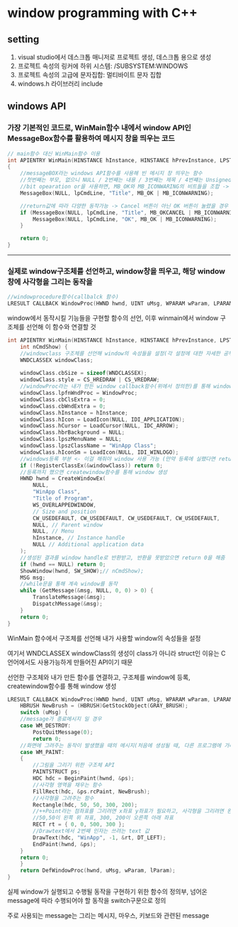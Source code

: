 # window programming with C++
## setting
1. visual studio에서 데스크톱 매니저로 프로젝트 생성, 데스크톱 용으로 생성
2. 프로젝트 속성의 링커에 하위 시스템: /SUBSYSTEM:WINDOWS
3. 프로젝트 속성의 고급에 문자집합: 멀티바이트 문자 집합
4. windows.h 라이브러리 include

## windows API
### 가장 기본적인 코드로, WinMain함수 내에서 window API인 MessageBox함수를 활용하여 메시지 창을 띄우는 코드
``` C++
// main함수 대신 WinMain함수 이용
int APIENTRY WinMain(HINSTANCE hInstance, HINSTANCE hPrevInstance, LPSTR lpCmdLine, int nCmdShow)
{
	//messageBOX라는 windows API함수를 사용해 빈 메시지 창 띄우는 함수
	//첫번째는 부모, 없으니 NULL / 2번째는 내용 / 3번째는 제목 / 4번쨰는 Unsigned int가 오는 자리로, windows API가 정해놓은 값을 넣으면 그 값에 맞는 button 생성, 현재는 MB_OK라는 값을 넣어서 그에 맞는 확인 버튼이 생성됨
	//bit opearation or을 사용하면, MB_OK와 MB_ICONWARING의 비트들을 조합 -> 확인버튼과 경고아이콘이 있는 메시지가 생성됨
	MessageBox(NULL, lpCmdLine, "Title", MB_OK | MB_ICONWARNING);

	//return값에 따라 다양한 동작가능 -> Cancel 버튼이 아닌 OK 버튼이 눌렸을 경우 MessageBox를 추가로 생성
	if (MessageBox(NULL, lpCmdLine, "Title", MB_OKCANCEL | MB_ICONWARNING) == IDOK) {
		MessageBox(NULL, lpCmdLine, "OK", MB_OK | MB_ICONWARNING);
	}

	return 0;
}
```

-----------

### 실제로 window구조체를 선언하고, window창을 띄우고, 해당 window 창에 사각형을 그리는 동작을 
``` C++
//windowprocedure함수(callbalck 함수)
LRESULT CALLBACK WindowProc(HWND hwnd, UINT uMsg, WPARAM wParam, LPARAM lParam);
```
window에서 동작시킬 기능들을 구현할 함수의 선언, 이후 winmain에서 window 구조체를 선언해 이 함수와 연결할 것

``` C++
int APIENTRY WinMain(HINSTANCE hInstance, HINSTANCE hPrevInstance, LPSTR pCmdLine,
	int nCmdShow) {
	//windowclass 구조체를 선언해 window의 속성들을 설정(각 설정에 대한 자세한 공부는 생략, 나중에 여유될 때 추가로 공부)
	WNDCLASSEX windowClass;
	
	windowClass.cbSize = sizeof(WNDCLASSEX);
	windowClass.style = CS_HREDRAW | CS_VREDRAW;
	//windowProc라는 내가 만든 window callback함수(위에서 정의한)를 통해 window를 동작시키겠다 => 내가 만든 함수와 window를 연결
	windowClass.lpfnWndProc = WindowProc;
	windowClass.cbClsExtra = 0;
	windowClass.cbWndExtra = 0;
	windowClass.hInstance = hInstance;
	windowClass.hIcon = LoadIcon(NULL, IDI_APPLICATION);
	windowClass.hCursor = LoadCursor(NULL, IDC_ARROW);
	windowClass.hbrBackground = NULL;
	windowClass.lpszMenuName = NULL;
	windowClass.lpszClassName = "WinApp Class";
	windowClass.hIconSm = LoadIcon(NULL, IDI_WINLOGO);
	//windows등록 부분 <- 이걸 해줘야 window 사용 가능 (만약 등록에 실팼다면 return 0로 실행 종료)
	if (!RegisterClassEx(&windowClass)) return 0;
	//등록까지 했으면 createwindow함수를 통해 window 생성
	HWND hwnd = CreateWindowEx(
		NULL,
		"WinApp Class",
		"Title of Program",
		WS_OVERLAPPEDWINDOW,
		// Size and position
		CW_USEDEFAULT, CW_USEDEFAULT, CW_USEDEFAULT, CW_USEDEFAULT,
		NULL, // Parent window 
		NULL, // Menu
		hInstance, // Instance handle
		NULL // Additional application data
	);
	//생성된 결과를 window handle로 반환받고, 반환을 못받았으면 return 0을 해줌
	if (hwnd == NULL) return 0;
	ShowWindow(hwnd, SW_SHOW);// nCmdShow);
	MSG msg;
	//while문을 통해 계속 window를 동작
	while (GetMessage(&msg, NULL, 0, 0) > 0) {
		TranslateMessage(&msg);
		DispatchMessage(&msg);
	}
	return 0;
}
```
WinMain 함수에서 구조체를 선언해 내가 사용할 window의 속성들을 설정

여기서 WNDCLASSEX windowClass의 생성이 class가 아니라 struct인 이유는 C언어에서도 사용가능하게 만들어진 API이기 때문

선언한 구조체와 내가 만든 함수를 연결하고, 구조체를 window에 등록, createwindow함수를 통해 window 생성

``` C++
LRESULT CALLBACK WindowProc(HWND hwnd, UINT uMsg, WPARAM wParam, LPARAM lParam) {
	HBRUSH NewBrush = (HBRUSH)GetStockObject(GRAY_BRUSH);
	switch (uMsg) {
	//message가 종료메시지 일 경우
	case WM_DESTROY:
		PostQuitMessage(0);
		return 0;
	//화면에 그려주는 동작이 발생했을 때의 메시지(처음에 생성될 때, 다른 프로그램에 가려져 있다가 다시 보여줄 떄, 사이즈가 변경될 때, 움직이는 동작을 할 경우 등등)
	case WM_PAINT:
	{
		//그림을 그리기 위한 구조체 API
		PAINTSTRUCT ps;
		HDC hdc = BeginPaint(hwnd, &ps);
		//사각형 영역을 채우는 함수
		FillRect(hdc, &ps.rcPaint, NewBrush);
		//사각형을 그려주는 함수
		Rectangle(hdc, 50, 50, 300, 200);
		//++Point라는 점좌표를 그리려면 x좌표 y좌표가 필요하고, 사각형을 그리려면 왼쪽 위 좌표와 오른쪽 아래 좌표가 필요함
		//50,50이 왼쪽 위 좌표, 300, 200이 오른쪽 아래 좌표
		RECT rt = { 0, 0, 500, 300 };
		//Drawtext에서 2번째 인자는 쓰려는 text 값
		DrawText(hdc, "WinApp", -1, &rt, DT_LEFT);
		EndPaint(hwnd, &ps);
	}
	return 0;
	}
	return DefWindowProc(hwnd, uMsg, wParam, lParam);
}
```
실제 window가 실행되고 수행될 동작을 구현하기 위한 함수의 정의부, 넘어온 message에 따라 수행되어야 할 동작을 switch구문으로 정의

주로 사용되는 message는 그리는 메시지, 마우스, 키보드와 관련된 message
